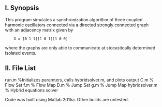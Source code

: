 I. Synopsis
------------
This program simulates a synchronization algorithm of three coupled harmonic oscillators connected via a directed
strongly connected graph with an adjacency matrix given by 
            
        G = [0 1 1][1 0 1][1 0 0]
            
where the graphs are only able to communicate at stocastically determined isolated events.  

II. File List
------------
run.m 					%Initializes paramters, calls hybridsolver.m, and plots output
C.m						% Flow Set
f.m 					% Flow Map
D.m 					% Jump Set
g.m 					% Jump Map
hybridsolver.m 			% Hybrid equations solver

Code was built using Matlab 2015a. Other builds are untested. 
